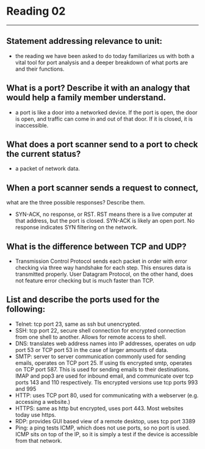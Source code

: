 
# Reading 02
---
## Statement addressing relevance to unit:
- the reading we have been asked to do today familiarizes us with both a vital tool for port analysis and a deeper breakdown of what ports are and their functions.
## What is a port? Describe it with an analogy that would help a family member understand.
- a port is like a door into a networked device. If the port is open, the door is open, and traffic can come in and out of that door. If it is closed, it is inaccessible.
## What does a port scanner send to a port to check the current status?
- a packet of network data.
## When a port scanner sends a request to connect,
 what are the three possible responses? Describe them.
- SYN-ACK, no response, or RST. RST means there is a live computer at that address, but the port is closed. SYN-ACK is likely an open port. No response indicates SYN filtering on the network.
## What is the difference between TCP and UDP?
- Transmission Control Protocol sends each packet in order with error checking via three way handshake for each step. This ensures data is transmitted properly. User Datagram Protocol, on the other hand, does not feature error checking but is much faster than TCP.
## List and describe the ports used for the following:
- Telnet: tcp port 23, same as ssh but unencrypted. 
- SSH: tcp port 22, secure shell connection for encrypted connection from one shell to another. Allows for remote access to shell.
- DNS: translates web address names into IP addresses, operates on udp port 53 or TCP port 53 in the case of larger amounts of data.
- SMTP: server to server communication commonly used for sending emails, operates on TCP port 25. If using tls encrypted smtp, operates on TCP port 587. This is used for sending emails to their destinations. IMAP and pop3 are used for inbound email, and communicate over tcp ports 143 and 110 respectively. Tls encrypted versions use tcp ports 993 and 995
- HTTP: uses TCP port 80, used for communicating with a webserver (e.g. accessing a website.)
- HTTPS: same as http but encrypted, uses port 443. Most websites today use https.
- RDP: provides GUI based view of a remote desktop, uses tcp port 3389
- Ping: a ping tests ICMP, which does not use ports, so no port is used. ICMP sits on top of the IP, so it is simply a test if the device is accessible from that network.